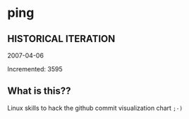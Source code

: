 # ping

## HISTORICAL ITERATION
2007-04-06

Incremented: 3595

## What is this?? 
Linux skills to hack the github commit visualization chart `;-)`

